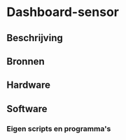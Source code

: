 # Dashboard-sensor
## Beschrijving
## Bronnen
## Hardware
## Software
### Eigen scripts en programma's
